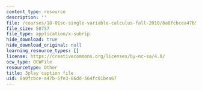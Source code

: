 ```yaml
---
content_type: resource
description: ''
file: /courses/18-01sc-single-variable-calculus-fall-2010/8a0fcbcea47b5fe386dd564fc01bea67_MK_0QHbUnIA.vtt
file_size: 58757
file_type: application/x-subrip
hide_download: true
hide_download_original: null
learning_resource_types: []
license: https://creativecommons.org/licenses/by-nc-sa/4.0/
ocw_type: OCWFile
resourcetype: Other
title: 3play caption file
uid: 8a0fcbce-a47b-5fe3-86dd-564fc01bea67
---
```

